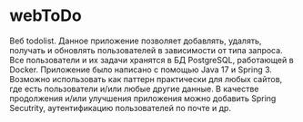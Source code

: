 # webToDo

Веб todolist. Данное приложение позволяет добавлять, удалять, получать и обновлять пользователей в зависимости от типа запроса.
Все пользователи и их задачи хранятся в БД PostgreSQL, работающей в Docker. Приложение было написано с помощью Java 17 и Spring 3.
Возможно использовать как паттерн практически для любых сайтов, где есть пользователи и/или любые другие данные.
В качестве продолжения и/или улучшения приложения можно добавить Spring Secutrity, аутентификацию пользователей по почте и др.
